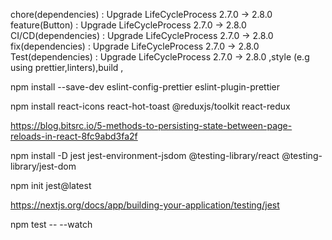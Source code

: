 chore(dependencies) : Upgrade LifeCycleProcess 2.7.0 -> 2.8.0
feature(Button) : Upgrade LifeCycleProcess 2.7.0 -> 2.8.0
CI/CD(dependencies) : Upgrade LifeCycleProcess 2.7.0 -> 2.8.0
fix(dependencies) : Upgrade LifeCycleProcess 2.7.0 -> 2.8.0
Test(dependencies) : Upgrade LifeCycleProcess 2.7.0 -> 2.8.0
,style (e.g using prettier,linters),build ,

npm install --save-dev eslint-config-prettier eslint-plugin-prettier

npm install react-icons react-hot-toast @reduxjs/toolkit react-redux

https://blog.bitsrc.io/5-methods-to-persisting-state-between-page-reloads-in-react-8fc9abd3fa2f

npm install -D jest jest-environment-jsdom @testing-library/react @testing-library/jest-dom

npm init jest@latest

https://nextjs.org/docs/app/building-your-application/testing/jest

npm test -- --watch